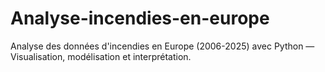 # Analyse-incendies-en-europe
Analyse des données d'incendies en Europe (2006-2025) avec Python — Visualisation, modélisation et interprétation.
